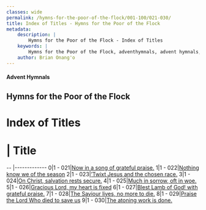 ```yaml
---
classes: wide
permalink: /hymns-for-the-poor-of-the-flock/001-100/021-030/
title: Index of Titles - Hymns for the Poor of the Flock
metadata:
    description: |
        Hymns for the Poor of the Flock - Index of Titles
    keywords: |
        Hymns for the Poor of the Flock, adventhymnals, advent hymnals, index
    author: Brian Onang'o
---
```


#### Advent Hymnals

## Hymns for the Poor of the Flock

# Index of Titles
# | Title                        
-- |-------------
0|1 - 021|[Now in a song of grateful praise.](/001-100/021-030/01.Now-in-a-song-of-grateful-praise)
1|1 - 022|[Nothing know we of the season](/001-100/021-030/02.Nothing-know-we-of-the-season)
2|1 - 023|[’Twixt Jesus and the chosen race.](/001-100/021-030/03.’Twixt-Jesus-and-the-chosen-race)
3|1 - 024|[On Christ, salvation rests secure.](/001-100/021-030/04.On-Christ,-salvation-rests-secure)
4|1 - 025|[Much in sorrow, oft in woe.](/001-100/021-030/05.Much-in-sorrow,-oft-in-woe)
5|1 - 026|[Gracious Lord, my heart is fixed](/001-100/021-030/06.Gracious-Lord,-my-heart-is-fixed)
6|1 - 027|[Blest Lamb of God! with grateful praise.](/001-100/021-030/07.Blest-Lamb-of-God!-with-grateful-praise)
7|1 - 028|[The Saviour lives, no more to die.](/001-100/021-030/08.The-Saviour-lives,-no-more-to-die)
8|1 - 029|[Praise the Lord Who died to save us](/001-100/021-030/09.Praise-the-Lord-Who-died-to-save-us)
9|1 - 030|[The atoning work is done.](/001-100/021-030/10.The-atoning-work-is-done)